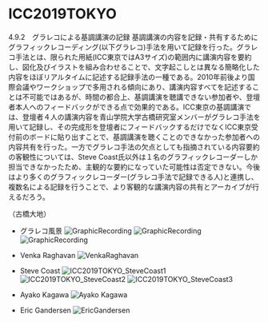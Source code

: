 # ICC2019TOKYO

4.9.2　グラレコによる基調講演の記録
基調講演の内容を記録・共有するためにグラフィックレコーディング(以下グラレコ)手法を用いて記録を行った。グラレコ手法とは、限られた用紙(ICC東京ではA3サイズ)の範囲内に講演内容を要約し、図化及びイラストを組み合わせることで、文字起こしとは異なる簡略化した内容をほぼリアルタイムに記述する記録手法の一種である。2010年前後より国際会議やワークショップで多用される傾向にあり、講演内容すべてを記述することは不可能ではあるが、時間の都合上、基調講演を聴講できない参加者や、登壇者本人へのフィードバックができる点で効果的である。ICC東京の基調講演では、登壇者４人の講演内容を青山学院大学古橋研究室メンバーがグラレコ手法を用いて記録し、その完成形を登壇者にフィードバックするだけでなくICC東京受付前のボードに貼り出すことで、基調講演を聴くことのできなかった参加者への内容共有を行った。一方でグラレコ手法の欠点としても指摘されている内容要約の客観性については、Steve Coast氏以外は１名のグラフィックレコーダーしか担当できなかったため、主観的な要約になっていた可能性は否定できない。今後はより多くのグラフィックレコーダー(グラレコ手法で記録できる人)と連携し、複数名による記録を行うことで、より客観的な講演内容の共有とアーカイブが行えるだろう。

（古橋大地）

* グラレコ風景
![GraphicRecording](https://github.com/furuhashilab/grareco/blob/master/ICC2019TOKYO/ICC2019TOKYO_graphicrecording.jpg?raw=true)
![GraphicRecording](https://github.com/furuhashilab/grareco/blob/master/ICC2019TOKYO/ICC2019TOKYO_graphicrecordings.jpg?raw=true)
![GraphicRecording](https://github.com/furuhashilab/grareco/blob/master/ICC2019TOKYO/ICC2019TOKYO_graphicrecordings2.jpg?raw=true)

* Venka Raghavan
![VenkaRaghavan](https://github.com/furuhashilab/grareco/blob/master/ICC2019TOKYO/ICC2019TOKYO_VenkaRaghavan.jpg?raw=true)

* Steve Coast
![ICC2019TOKYO_SteveCoast1](https://github.com/furuhashilab/grareco/blob/master/ICC2019TOKYO/ICC2019TOKYO_SteveCoast1.jpg?raw=true)
![ICC2019TOKYO_SteveCoast2](https://github.com/furuhashilab/grareco/blob/master/ICC2019TOKYO/ICC2019TOKYO_SteveCoast2.jpg?raw=true)
![ICC2019TOKYO_SteveCoast3](https://github.com/furuhashilab/grareco/blob/master/ICC2019TOKYO/ICC2019TOKYO_SteveCoast3.jpg?raw=true)

* Ayako Kagawa
![Ayako Kagawa](https://github.com/furuhashilab/grareco/blob/master/ICC2019TOKYO/ICC2019TOKYO_AyakoKagawa.jpg?raw=true)

* Eric Gandersen
![EricGandersen](https://github.com/furuhashilab/grareco/blob/master/ICC2019TOKYO/ICC2019TOKYO_EricGandersenSCAN-1275.jpg?raw=true)

